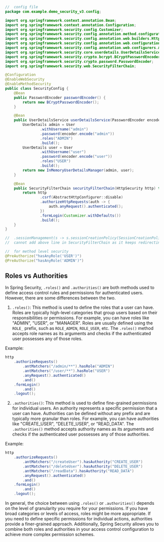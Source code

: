 ```java
//  config file
package com.example.demo_security_v3.config;

import org.springframework.context.annotation.Bean;
import org.springframework.context.annotation.Configuration;
import org.springframework.security.config.Customizer;
import org.springframework.security.config.annotation.method.configuration.EnableMethodSecurity;
import org.springframework.security.config.annotation.web.builders.HttpSecurity;
import org.springframework.security.config.annotation.web.configuration.EnableWebSecurity;
import org.springframework.security.config.annotation.web.configurers.AbstractHttpConfigurer;
import org.springframework.security.core.userdetails.UserDetailsService;
import org.springframework.security.crypto.bcrypt.BCryptPasswordEncoder;
import org.springframework.security.crypto.password.PasswordEncoder;
import org.springframework.security.web.SecurityFilterChain;

@Configuration
@EnableWebSecurity
@EnableMethodSecurity
public class SecurityConfig {
    @Bean
    public PasswordEncoder passwordEncoder() {
        return new BCryptPasswordEncoder();
    }

    @Bean
    public UserDetailsService userDetailsService(PasswordEncoder encoder) {
        UserDetails admin = User
                .withUsername("admin")
                .password(encoder.encode("admin"))
                .roles("ADMIN")
                .build();
        UserDetails user = User
                .withUsername("user")
                .password(encoder.encode("user"))
                .roles("USER")
                .build();
        return new InMemoryUserDetailsManager(admin, user);
    }

    @Bean
    public SecurityFilterChain securityFilterChain(HttpSecurity http) throws Exception {
        return http
                .csrf(AbstractHttpConfigurer::disable)
                .authorizeHttpRequests(auth -> {
                    auth.anyRequest().authenticated();
                })
                .formLogin(Customizer.withDefaults())
                .build();
    }
}

//  .sessionManagement(s -> s.sessionCreationPolicy(SessionCreationPolicy.STATELESS))
//  cannot add above line in SecurityFilterChain as it keeps redirecting to login page

//  for method level security
@PreAuthorize("hasAnyRole('USER')")
@PreAuthorize("hasAnyRole('ADMIN')")
```

## Roles vs Authorities

In Spring Security, `.roles()` and `.authorities()` are both methods used to define access control rules and permissions for authenticated users. However, there are some differences between the two.

1. `.roles()`: This method is used to define the roles that a user can have. Roles are typically high-level categories that group users based on their responsibilities or permissions. For example, you can have roles like "ADMIN", "USER", or "MANAGER". Roles are usually defined using the `ROLE_` prefix, such as `ROLE_ADMIN`, `ROLE_USER`, etc. The `.roles()` method accepts role names as its arguments and checks if the authenticated user possesses any of those roles.

Example:
```java
http
    .authorizeRequests()
        .antMatchers("/admin/**").hasRole("ADMIN")
        .antMatchers("/user/**").hasRole("USER")
        .anyRequest().authenticated()
        .and()
    .formLogin()
        .and()
    .logout();
```

2. `.authorities()`: This method is used to define fine-grained permissions for individual users. An authority represents a specific permission that a user can have. Authorities can be defined without any prefix and are typically more granular than roles. For example, you can have authorities like "CREATE_USER", "DELETE_USER", or "READ_DATA". The `.authorities()` method accepts authority names as its arguments and checks if the authenticated user possesses any of those authorities.

Example:
```java
http
    .authorizeRequests()
        .antMatchers("/createUser").hasAuthority("CREATE_USER")
        .antMatchers("/deleteUser").hasAuthority("DELETE_USER")
        .antMatchers("/readData").hasAuthority("READ_DATA")
        .anyRequest().authenticated()
        .and()
    .formLogin()
        .and()
    .logout();
```

In general, the choice between using `.roles()` or `.authorities()` depends on the level of granularity you require for your permissions. If you have broad categories or levels of access, roles might be more appropriate. If you need to define specific permissions for individual actions, authorities provide a finer-grained approach. Additionally, Spring Security allows you to combine both roles and authorities in your access control configuration to achieve more complex permission schemes.